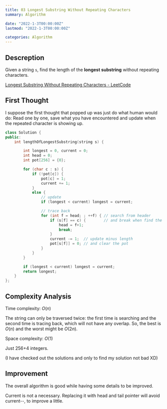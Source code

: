 ```yaml
---
title: 03 Longest Substring Without Repeating Characters
summary: Algorithm

date: "2022-1-3T00:00:00Z"
lastmod: "2022-1-3T00:00:00Z"

categories: Algorithm
---
```


## Descreption

Given a string `s`, find the length of the **longest substring** without repeating characters.

[Longest Substring Without Repeating Characters - LeetCode](https://leetcode.com/problems/longest-substring-without-repeating-characters/)

## First Thought

I suppose the first thought that popped up was just do what human would do: Read one by one, save what you have encountered and update when the repeated character is showing up.

```c++
class Solution {
public:
    int lengthOfLongestSubstring(string s) {

        int longest = 0, current = 0;
        int head = 0;
        int pot[256] = {0};

        for (char c : s) {
            if (!pot[c]) {
                pot[c] = 1;
                current += 1;
            }
            else {
                // update
                if (longest < current) longest = current;

                // trace back
                for (int f = head; ; ++f) { // search from header
                    if (s[f] == c) {        // and break when find the one
                        head = f+1;
                        break;
                    }
                    current -= 1;  // update minus length
                    pot[s[f]] = 0; // and clear the pot
                }
            }
        }

        if (longest < current) longest = current;
        return longest;
    }
};
```

## Complexity Analysis

Time complexity: $O(n)$

The string can only be traversed twice: the first time is searching and the second time is tracing back, which will not have any overlap. So, the best is $O(n)$ and the worst might be $O(2n)$.

Space complexity: $O(1)$

Just 256+4 integers.

(I have checked out the solutions and only to find my solution not bad XD)

## Improvement

The overall algorithm is good while having some details to be improved.

Current is not a necessary. Replacing it with head and tail pointer will avoid current--, to improve a little.